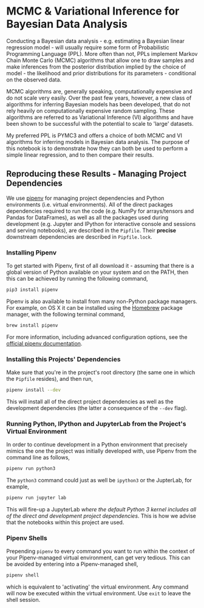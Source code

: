 # MCMC & Variational Inference for Bayesian Data Analysis

Conducting a Bayesian data analysis - e.g. estimating a Bayesian linear regression model - will usually require some form of Probabilistic Programming Language (PPL). More often than not, PPLs implement Markov Chain Monte Carlo (MCMC) algorithms that allow one to draw samples and make inferences from the posterior distribution implied by the choice of model - the likelihood and prior distributions for its parameters - conditional on the observed data.

MCMC algorithms are, generally speaking, computationally expensive and do not scale very easily. Over the past few years, however, a new class of algorithms for inferring Bayesian models has been developed, that do not rely heavily on computationally expensive random sampling. These algorithms are referred to as Variational Inference (VI) algorithms and have been shown to be successful with the potential to scale to 'large' datasets.

My preferred PPL is PYMC3 and offers a choice of both MCMC and VI algorithms for inferring models in Bayesian data analysis. The purpose of this notebook is to demonstrate how they can both be used to perform a simple linear regression, and to then compare their results.

## Reproducing these Results - Managing Project Dependencies

We use [pipenv](https://docs.pipenv.org) for managing project dependencies and Python environments (i.e. virtual environments). All of the direct packages dependencies required to run the code (e.g. NumPy for arrays/tensors and Pandas for DataFrames), as well as all the packages used during development (e.g. Jupyter and IPython for interactive console and sessions and serving notebooks), are described in the `Pipfile`. Their **precise** downstream dependencies are described in `Pipfile.lock`.

### Installing Pipenv

To get started with Pipenv, first of all download it - assuming that there is a global version of Python available on your system and on the PATH, then this can be achieved by running the following command,

```bash
pip3 install pipenv
```

Pipenv is also available to install from many non-Python package managers. For example, on OS X it can be installed using the [Homebrew](https://brew.sh) package manager, with the following terminal command,

```bash
brew install pipenv
```

For more information, including advanced configuration options, see the [official pipenv documentation](https://docs.pipenv.org).

### Installing this Projects' Dependencies

Make sure that you're in the project's root directory (the same one in which the `Pipfile` resides), and then run,

```bash
pipenv install --dev
```

This will install all of the direct project dependencies as well as the development dependencies (the latter a consequence of the `--dev` flag).

### Running Python, IPython and JupyterLab from the Project's Virtual Environment

In order to continue development in a Python environment that precisely mimics the one the project was initially developed with, use Pipenv from the command line as follows,

```bash
pipenv run python3
```

The `python3` command could just as well be `ipython3` or the JupterLab, for example,

```bash
pipenv run jupyter lab
```

This will fire-up a JupyterLab *where the default Python 3 kernel includes all of the direct and development project dependencies*. This is how we advise that the notebooks within this project are used.

### Pipenv Shells

Prepending `pipenv` to every command you want to run within the context of your Pipenv-managed virtual environment, can get very tedious. This can be avoided by entering into a Pipenv-managed shell,

```bash
pipenv shell
```

which is equivalent to 'activating' the virtual environment. Any command will now be executed within the virtual environment. Use `exit` to leave the shell session.
